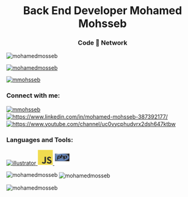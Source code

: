 <h1 align="center">Back End Developer Mohamed Mohsseb</h1>
<h3 align="center">Code 🤝 Network</h3>

<p align="left"> <img src="https://komarev.com/ghpvc/?username=mohamedmosseb&label=Profile%20views&color=0e75b6&style=flat" alt="mohamedmosseb" /> </p>

<p align="left"> <a href="https://github.com/ryo-ma/github-profile-trophy"><img src="https://github-profile-trophy.vercel.app/?username=mohamedmosseb" alt="mohamedmosseb" /></a> </p>

<p align="left"> <a href="https://twitter.com/mmohsseb" target="blank"><img src="https://img.shields.io/twitter/follow/mmohsseb?logo=twitter&style=for-the-badge" alt="mmohsseb" /></a> </p>

<h3 align="left">Connect with me:</h3>
<p align="left">
<a href="https://twitter.com/mmohsseb" target="blank"><img align="center" src="https://raw.githubusercontent.com/rahuldkjain/github-profile-readme-generator/master/src/images/icons/Social/twitter.svg" alt="mmohsseb" height="30" width="40" /></a>
<a href="https://linkedin.com/in/https://www.linkedin.com/in/mohamed-mohsseb-387392177/" target="blank"><img align="center" src="https://raw.githubusercontent.com/rahuldkjain/github-profile-readme-generator/master/src/images/icons/Social/linked-in-alt.svg" alt="https://www.linkedin.com/in/mohamed-mohsseb-387392177/" height="30" width="40" /></a>
<a href="https://www.youtube.com/c/https://www.youtube.com/channel/uc0vycphudvrx2dsh647ktbw" target="blank"><img align="center" src="https://raw.githubusercontent.com/rahuldkjain/github-profile-readme-generator/master/src/images/icons/Social/youtube.svg" alt="https://www.youtube.com/channel/uc0vycphudvrx2dsh647ktbw" height="30" width="40" /></a>
</p>

<h3 align="left">Languages and Tools:</h3>
<p align="left"> <a href="https://www.adobe.com/in/products/illustrator.html" target="_blank" rel="noreferrer"> <img src="https://www.vectorlogo.zone/logos/adobe_illustrator/adobe_illustrator-icon.svg" alt="illustrator" width="40" height="40"/> </a> <a href="https://developer.mozilla.org/en-US/docs/Web/JavaScript" target="_blank" rel="noreferrer"> <img src="https://raw.githubusercontent.com/devicons/devicon/master/icons/javascript/javascript-original.svg" alt="javascript" width="40" height="40"/> </a> <a href="https://www.php.net" target="_blank" rel="noreferrer"> <img src="https://raw.githubusercontent.com/devicons/devicon/master/icons/php/php-original.svg" alt="php" width="40" height="40"/> </a> </p>

<p><img align="left" src="https://github-readme-stats.vercel.app/api/top-langs?username=mohamedmosseb&show_icons=true&locale=en&layout=compact" alt="mohamedmosseb" /></p>

<p>&nbsp;<img align="center" src="https://github-readme-stats.vercel.app/api?username=mohamedmosseb&show_icons=true&locale=en" alt="mohamedmosseb" /></p>

<p><img align="center" src="https://github-readme-streak-stats.herokuapp.com/?user=mohamedmosseb&" alt="mohamedmosseb" /></p>
